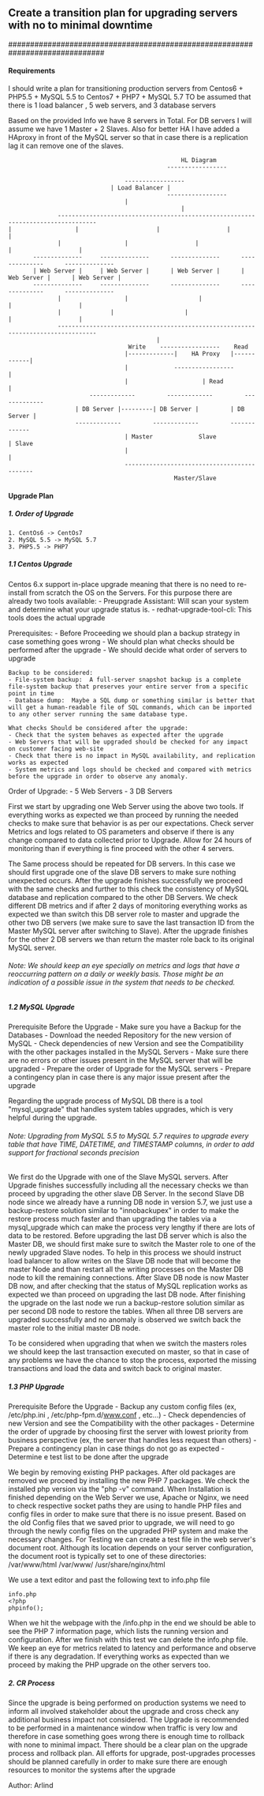 ## Create a transition plan for upgrading servers with no to minimal downtime
##############################################################################

#### Requirements

I should write a plan for transitioning production servers from Centos6 + PHP5.5 + MySQL 5.5 to Centos7 + PHP7 + MySQL 5.7
TO be assumed that there is 1 load balancer , 5 web servers, and 3 database servers

Based on the provided Info we have 8 servers in Total. For DB servers I will assume we have 1 Master + 2 Slaves. Also for better HA I have added a HAproxy in front of the MySQL server so that in case there is a replication lag it can remove one of the slaves.


                                                     HL Diagram
                                                 -----------------

				                     -----------------
					             | Load Balancer |
                                                 -----------------
						             |
		                                             |
	              ---------------------------------------------------------------------------------                                                   |                  |                      |                   |                    |					
                  |                  |                   |                   |                   |
           --------------     --------------      --------------      --------------      --------------
           | Web Server |     | Web Server |      | Web Server |      | Web Server |      | Web Server |
	       --------------     --------------      --------------      --------------      --------------
                  |                  |                    |                   |                   |
	    	      |		         |                    |                   |                   |
                  ---------------------------------------------------------------------------------
				                              |
		                              Write    -----------------    Read
                                     |-------------|    HA Proxy   |------------|
                                     |             -----------------            |
                                     |                     | Read               |
		                   -------------         -------------         -------------
			           | DB Server |---------| DB Server |         | DB Server |
			           -------------         -------------         -------------
                                     | Master             Slave                 | Slave
                                     |                                          |
                                     --------------------------------------------
	                                               Master/Slave



#### Upgrade Plan

##### 1. Order of Upgrade

	1. CentOs6 -> CentOs7
	2. MySQL 5.5 -> MySQL 5.7
	3. PHP5.5 -> PHP7

##### 1.1 Centos Upgrade

Centos 6.x support in-place upgrade meaning that there is no need to re-install from scratch the OS on the Servers.
For this purpose there are already two tools available:
    - Preupgrade Assistant: Will scan your system and determine what your upgrade status is.
	- redhat-upgrade-tool-cli: This tools does the actual upgrade

Prerequisites:
	- Before Proceeding we should plan a backup strategy in case something goes wrong
	- We should plan what checks should be performed after the upgrade
	- We should decide what order of servers to upgrade

	Backup to be considered:
	- File-system backup:  A full-server snapshot backup is a complete file-system backup that preserves your entire server from a specific point in time
	- Database dump:  Maybe a SQL dump or something similar is better that will get a human-readable file of SQL commands, which can be imported to any other server running the same database type.

	What checks Should be considered after the upgrade:
	- Check that the system behaves as expected after the upgrade
	- Web Servers that will be upgraded should be checked for any impact on customer facing web-site
	- Check that there is no impact in MySQL availability, and replication works as expected
	- System metrics and logs should be checked and compared with metrics before the upgrade in order to observe any anomaly.

Order of Upgrade:
        - 5 Web Servers
	- 3 DB Servers

First we start by upgrading one Web Server using the above two tools. If everything works as expected we than proceed by running the needed checks to make sure that behavior is as per our expectations.
Check server Metrics and logs related to OS parameters and observe if there is any change compared to data collected prior to Upgrade.
Allow for 24 hours of monitoring than if everything is fine proceed with the other 4 servers.

The Same process should be repeated for DB servers. In this case we should first upgrade one of the slave DB servers to make sure nothing unexpected occurs.
After the upgrade finishes successfully we proceed with the same checks and further to this check the consistency of MySQL database and replication compared to the other DB Servers.
We check different DB metrics and if after 2 days of monitoring everything works as expected we than switch this DB server role to master and upgrade the other two DB servers (we make sure to save the last transaction ID from the Master MySQL server after switching to Slave).
After the upgrade finishes for the other 2 DB servers we than return the master role back to its original MySQL server.

###### Note: We should keep an eye specially on metrics and logs that have a reoccurring pattern on a daily or weekly basis. Those might be an indication of a possible issue in the system that needs to be checked.

##### 1.2 MySQL Upgrade

Prerequisite Before the Upgrade
	- Make sure you have a Backup for the Databases
	- Download the needed Repository for the new version of MySQL
	- Check dependencies of new Version and see the Compatibility with the other packages installed in the MySQL Servers
	- Make sure there are no errors or other issues present in the MySQL server that will be upgraded
	- Prepare the order of Upgrade for the MySQL servers
	- Prepare a contingency plan in case there is any major issue present after the upgrade

Regarding the upgrade process of MySQL DB there is a tool "mysql_upgrade" that handles system tables upgrades, which is very helpful during the upgrade.

###### Note: Upgrading from MySQL 5.5 to MySQL 5.7 requires to upgrade every table that have TIME, DATETIME, and TIMESTAMP columns, in order to add support for fractional seconds precision

We first do the Upgrade with one of the Slave MySQL servers. After Upgrade finishes successfully including all the necessary checks we than proceed by upgrading the other slave DB Server.
In the second Slave DB node since we already have a running DB node in version 5.7, we just use a backup-restore solution similar to "innobackupex" in order to make the restore process much faster and than upgrading the tables via a mysql_upgrade which can make the process very lengthy if there are lots of data to be restored.
Before upgrading the last DB server which is also the Master DB, we should first make sure to switch the Master role to one of the newly upgraded Slave nodes.
To help in this process we should instruct load balancer to allow writes on the Slave DB node that will become the master Node and than restart all the writing processes on the Master DB node to kill the remaining connections.
After Slave DB node is now Master DB now, and after checking that the status of MySQL replication works as expected we than proceed on upgrading the last DB node.
After finishing the upgrade on the last node we run a backup-restore solution similar as per second DB node to restore the tables.
When all three DB servers are upgraded successfully and no anomaly is observed we switch back the master role to the initial master DB node.

To be considered when upgrading that when we switch the masters roles we should keep the last transaction executed on master, so that in case of any problems we have the chance to stop the process,
exported the missing transactions and load the data and switch back to original master.

##### 1.3 PHP Upgrade

Prerequisite Before the Upgrade
	- Backup any custom config files (ex, /etc/php.ini , /etc/php-fpm.d/www.conf , etc...)
	- Check dependencies of new Version and see the Compatibility with the other packages
	- Determine the order of upgrade by choosing first the server with lowest priority from business perspective (ex, the server that handles less request than others)
	- Prepare a contingency plan in case things do not go as expected
	- Determine e test list to be done after the upgrade


We begin by removing existing PHP packages. After old packages are removed we proceed by installing the new PHP 7 packages. We check the installed php version via the "php -v" command.
When Installation is finished depending on the Web Server we use, Apache or Nginx, we need to check respective socket paths they are using to handle PHP files and config files in order to make sure that there is no issue present.
Based on the old Config files that we saved prior to upgrade, we will need to go through the newly config files on the upgraded PHP system and make the necessary changes.
For Testing we can create a test file in the web server's document root. Although its location depends on your server configuration, the document root is typically set to one of these directories:
/var/www/html
/var/www/
/usr/share/nginx/html

We use a text editor and past the following text to info.php file
```
info.php
<?php
phpinfo();
```
When we hit the webpage with the /info.php in the end we should be able to see the PHP 7 information page, which lists the running version and configuration.
After we finish with this test we can delete the info.php file.
We keep an eye for metrics related to latency and performance and observe if there is any degradation.
If everything works as expected than we proceed by making the PHP upgrade on the other servers too.


##### 2. CR Process

Since the upgrade is being performed on production systems we need to inform all involved stakeholder about the upgrade and cross check any additional business impact not considered.
The Upgrade is recommended to be performed in a maintenance window when traffic is very low and therefore in case something goes wrong there is enough time to rollback with none to minimal impact.
There should be a clear plan on the upgrade process and rollback plan. All efforts for upgrade, post-upgrades processes should be planned carefully in order to make sure there are enough resources to monitor the systems after the upgrade


Author: Arlind

